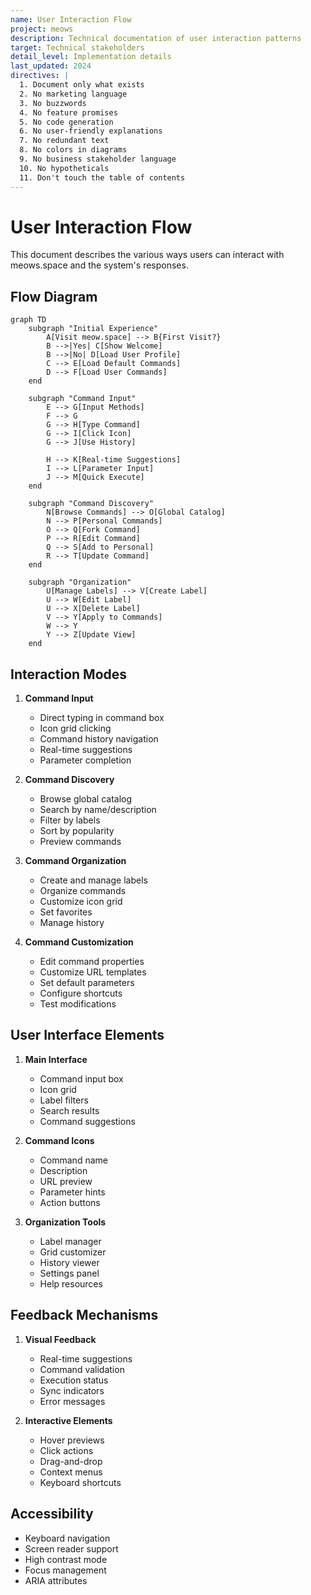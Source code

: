 ```yaml
---
name: User Interaction Flow
project: meows
description: Technical documentation of user interaction patterns
target: Technical stakeholders
detail_level: Implementation details
last_updated: 2024
directives: |
  1. Document only what exists
  2. No marketing language
  3. No buzzwords
  4. No feature promises
  5. No code generation
  6. No user-friendly explanations
  7. No redundant text
  8. No colors in diagrams
  9. No business stakeholder language
  10. No hypotheticals
  11. Don't touch the table of contents
---
```


# User Interaction Flow

This document describes the various ways users can interact with meows.space and the system's responses.

## Flow Diagram

```mermaid
graph TD
    subgraph "Initial Experience"
        A[Visit meow.space] --> B{First Visit?}
        B -->|Yes| C[Show Welcome]
        B -->|No| D[Load User Profile]
        C --> E[Load Default Commands]
        D --> F[Load User Commands]
    end

    subgraph "Command Input"
        E --> G[Input Methods]
        F --> G
        G --> H[Type Command]
        G --> I[Click Icon]
        G --> J[Use History]

        H --> K[Real-time Suggestions]
        I --> L[Parameter Input]
        J --> M[Quick Execute]
    end

    subgraph "Command Discovery"
        N[Browse Commands] --> O[Global Catalog]
        N --> P[Personal Commands]
        O --> Q[Fork Command]
        P --> R[Edit Command]
        Q --> S[Add to Personal]
        R --> T[Update Command]
    end

    subgraph "Organization"
        U[Manage Labels] --> V[Create Label]
        U --> W[Edit Label]
        U --> X[Delete Label]
        V --> Y[Apply to Commands]
        W --> Y
        Y --> Z[Update View]
    end
```

## Interaction Modes

1. **Command Input**

   - Direct typing in command box
   - Icon grid clicking
   - Command history navigation
   - Real-time suggestions
   - Parameter completion

2. **Command Discovery**

   - Browse global catalog
   - Search by name/description
   - Filter by labels
   - Sort by popularity
   - Preview commands

3. **Command Organization**

   - Create and manage labels
   - Organize commands
   - Customize icon grid
   - Set favorites
   - Manage history

4. **Command Customization**
   - Edit command properties
   - Customize URL templates
   - Set default parameters
   - Configure shortcuts
   - Test modifications

## User Interface Elements

1. **Main Interface**

   - Command input box
   - Icon grid
   - Label filters
   - Search results
   - Command suggestions

2. **Command Icons**

   - Command name
   - Description
   - URL preview
   - Parameter hints
   - Action buttons

3. **Organization Tools**
   - Label manager
   - Grid customizer
   - History viewer
   - Settings panel
   - Help resources

## Feedback Mechanisms

1. **Visual Feedback**

   - Real-time suggestions
   - Command validation
   - Execution status
   - Sync indicators
   - Error messages

2. **Interactive Elements**
   - Hover previews
   - Click actions
   - Drag-and-drop
   - Context menus
   - Keyboard shortcuts

## Accessibility

- Keyboard navigation
- Screen reader support
- High contrast mode
- Focus management
- ARIA attributes
